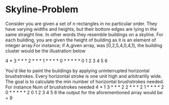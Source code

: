 # Skyline-Problem
Consider you are given a set of n rectangles in no particular order. They have varying widths and heights, but their bottom edges are lying in the same straight line. In other words they resemble buildings on a skyline. 
For each building, you are given the height of building as it is an element of integer array.For instance;
if A,given array, was [0,2,5,4,0,4,1], the building cluster would be the illustration below
    
4     *
3     * *   *
2     * *   *
1   * * *   *
0   * * *   * *
  0 1 2 3 4 5 6 

You'd like to paint the buildings by applying uninterrupted horizontal brushstrokes. Every horizontal stroke is one unit high and arbitrarlily wide.
The goal is to calculate the min number of horizontal brushstrokes needed. For instance 
                      Num of brushstrokes needed
4     *                 1
3     * *   *           2
2     * *   *           2
1   * * *   *           2
0   * * *   * *         2
  0 1 2 3 4 5 6 
the output for the aforementioned array would be = 9
